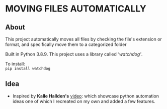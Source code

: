 # MOVING FILES AUTOMATICALLY
## About
This project automatically moves all files by checking the file's extension or format, and specifically move them to a categorized folder

Built in Python 3.8.9.
This project uses a library called _'watchdog'_.

To install:<br> `pip install watchdog`

## Idea
* Inspired by **Kalle Hallden's** [video](https://www.youtube.com/watch?v=qbW6FRbaSl0&t=130s):
which showcase python automation ideas one of which I recreated on my own and added a few features.


